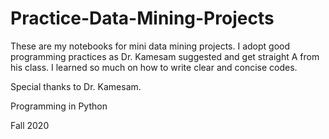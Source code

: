 # Practice-Data-Mining-Projects
These are my notebooks for mini data mining projects. I adopt good programming practices as Dr. Kamesam suggested and get straight A from his class. I learned so much on how to write clear and concise codes. 

Special thanks to Dr. Kamesam.

Programming in Python

Fall 2020
